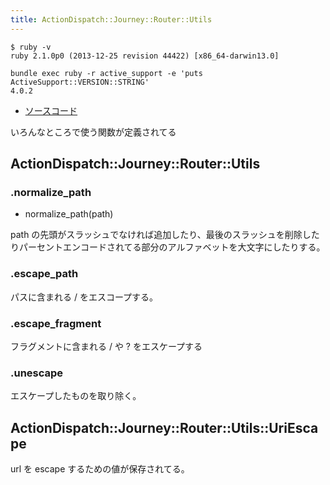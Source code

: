 ```yaml
---
title: ActionDispatch::Journey::Router::Utils
---
```


```
$ ruby -v
ruby 2.1.0p0 (2013-12-25 revision 44422) [x86_64-darwin13.0]
```

```
bundle exec ruby -r active_support -e 'puts ActiveSupport::VERSION::STRING'
4.0.2
```

* [ソースコード](https://github.com/rails/rails/blob/4-0-stable/actionpack/lib/action_dispatch/journey/router/utils.rb)

いろんなところで使う関数が定義されてる

ActionDispatch::Journey::Router::Utils
--------------------------------------------------------------------------------

### .normalize_path

* normalize_path(path)

path の先頭がスラッシュでなければ追加したり、最後のスラッシュを削除したりパーセントエンコードされてる部分のアルファベットを大文字にしたりする。

### .escape_path

パスに含まれる / をエスコープする。

### .escape_fragment

フラグメントに含まれる / や ? をエスケープする

### .unescape

エスケープしたものを取り除く。

ActionDispatch::Journey::Router::Utils::UriEscape
--------------------------------------------------------------------------------

url を escape するための値が保存されてる。

